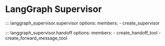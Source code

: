 # LangGraph Supervisor

::: langgraph_supervisor.supervisor
    options:
      members:
        - create_supervisor

::: langgraph_supervisor.handoff
    options:
      members:
        - create_handoff_tool
        - create_forward_message_tool
